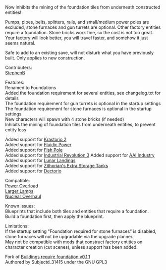 Now inhibits the mining of the foundation tiles from underneath constructed entities!

Pumps, pipes, belts, splitters, rails, and small/medium power poles are excluded, stone furnaces and gun turrets are optional. Other factory entities require a foundation. Stone bricks work fine, so the cost is not too great.  
Your factory will look better, you will travel faster, and somehow it just seems natural.    

Safe to add to an existing save, will not disturb what you have previously built. Only applies to new construction.  

Contributers:  
[StephenB](https://mods.factorio.com/user/StephenB)  

Features:  
Renamed to Foundations  
Added the foundation requirement for several entities, see changelog.txt for details  
The foundation requirement for gun turrets is optional in the startup settings  
The foundation requirement for stone furnaces is optional in the startup settings  
New characters will spawn with 4 stone bricks (if needed)  
Inhibits the mining of foundation tiles from underneath entities, to prevent entity loss

Added support for [Krastorio 2](https://mods.factorio.com/mod/Krastorio2)  
Added support for [Fluidic Power](https://mods.factorio.com/mod/FluidicPower)  
Added support for [Fish Pole](https://mods.factorio.com/mod/fish-pole)  
Added support for [Industrial Revolution 3](https://mods.factorio.com/mod/IndustrialRevolution3)
Added support for [AAI Industry](https://mods.factorio.com/mod/aai-industry)  
Added support for [Lunar Landings](https://mods.factorio.com/mod/LunarLandings)  
Added support for [Zithorian's Extra Storage Tanks](https://mods.factorio.com/mod/zithorian-extra-storage-tanks)  
Added support for [Dectorio](https://mods.factorio.com/mod/Dectorio)  

Compatible:  
[Power Overload](https://mods.factorio.com/mod/PowerOverload)  
[Larger Lamps](https://mods.factorio.com/mod/DeadlockLargerLamp)  
[Nuclear Overhaul](https://mods.factorio.com/mod/nuclear-overhaul)  

Known issues:  
Blueprints that include both tiles and entities that require a foundation.  
Build a foundation first, then apply the blueprint.  

Limitations:  
If the startup setting "Foundation required for stone furnaces" is disabled, stone furnaces will not be upgradable via the upgrade planner.  
May not be compatible with mods that construct factory entities on character creation (cut scenes), unless support has been added.  

Fork of [Buildings require foundation v0.1.1](https://mods.factorio.com/mod/buildings-require-foundation)  
Authored by Subjectd_31415 under the GNU GPL3  
